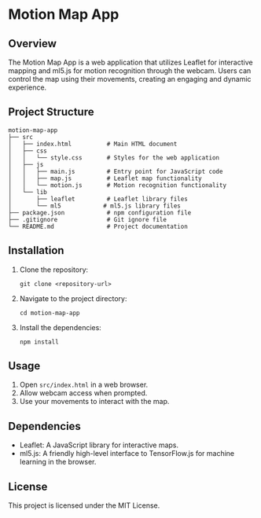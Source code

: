 # Motion Map App

## Overview
The Motion Map App is a web application that utilizes Leaflet for interactive mapping and ml5.js for motion recognition through the webcam. Users can control the map using their movements, creating an engaging and dynamic experience.

## Project Structure
```
motion-map-app
├── src
│   ├── index.html          # Main HTML document
│   ├── css
│   │   └── style.css       # Styles for the web application
│   ├── js
│   │   ├── main.js         # Entry point for JavaScript code
│   │   ├── map.js          # Leaflet map functionality
│   │   └── motion.js       # Motion recognition functionality
│   └── lib
│       ├── leaflet         # Leaflet library files
│       └── ml5            # ml5.js library files
├── package.json            # npm configuration file
├── .gitignore              # Git ignore file
└── README.md               # Project documentation
```

## Installation
1. Clone the repository:
   ```
   git clone <repository-url>
   ```
2. Navigate to the project directory:
   ```
   cd motion-map-app
   ```
3. Install the dependencies:
   ```
   npm install
   ```

## Usage
1. Open `src/index.html` in a web browser.
2. Allow webcam access when prompted.
3. Use your movements to interact with the map.

## Dependencies
- Leaflet: A JavaScript library for interactive maps.
- ml5.js: A friendly high-level interface to TensorFlow.js for machine learning in the browser.

## License
This project is licensed under the MIT License.